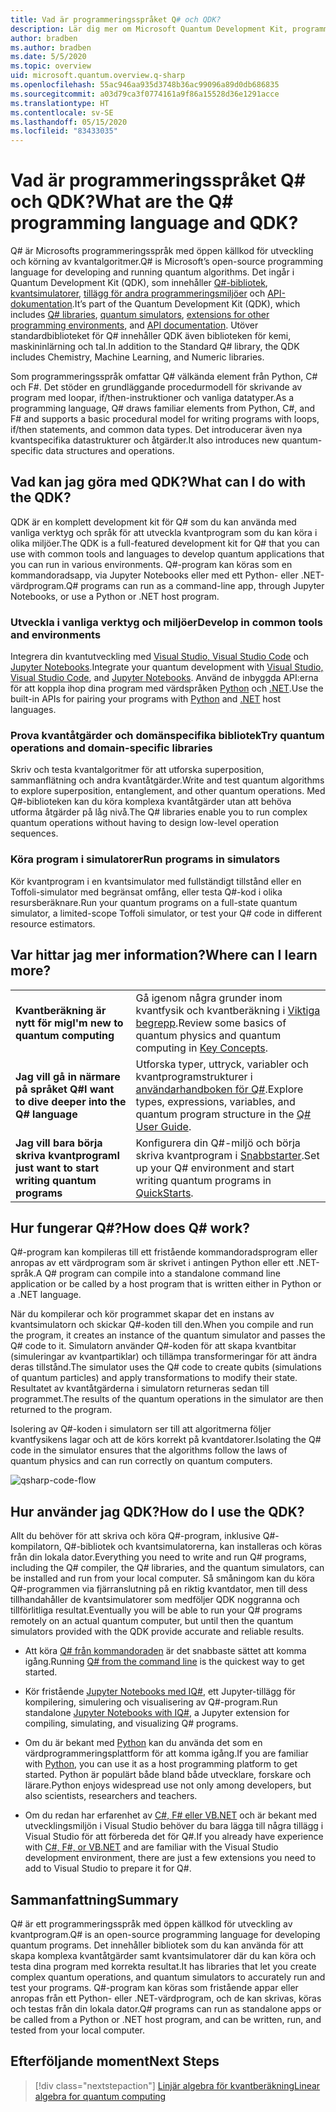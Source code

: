 ```yaml
---
title: Vad är programmeringsspråket Q# och QDK?
description: Lär dig mer om Microsoft Quantum Development Kit, programmeringsspråket Q# samt hur du kan skapa kvantprogram.
author: bradben
ms.author: bradben
ms.date: 5/5/2020
ms.topic: overview
uid: microsoft.quantum.overview.q-sharp
ms.openlocfilehash: 55ac946aa935d3748b36ac99096a89d0db686835
ms.sourcegitcommit: a03d79ca3f0774161a9f86a15528d36e1291acce
ms.translationtype: HT
ms.contentlocale: sv-SE
ms.lasthandoff: 05/15/2020
ms.locfileid: "83433035"
---
```

# <a name="what-are-the-q-programming-language-and-qdk"></a><span data-ttu-id="3a2b9-103">Vad är programmeringsspråket Q# och QDK?</span><span class="sxs-lookup"><span data-stu-id="3a2b9-103">What are the Q# programming language and QDK?</span></span>

<span data-ttu-id="3a2b9-104">Q# är Microsofts programmeringsspråk med öppen källkod för utveckling och körning av kvantalgoritmer.</span><span class="sxs-lookup"><span data-stu-id="3a2b9-104">Q# is Microsoft’s open-source programming language for developing and running quantum algorithms.</span></span> <span data-ttu-id="3a2b9-105">Det ingår i Quantum Development Kit (QDK), som innehåller [Q#-bibliotek](xref:microsoft.quantum.libraries), [kvantsimulatorer](xref:microsoft.quantum.machines), [tillägg för andra programmeringsmiljöer](xref:microsoft.quantum.install) och [API-dokumentation](xref:microsoft.quantum.standardlibsintro).</span><span class="sxs-lookup"><span data-stu-id="3a2b9-105">It’s part of the Quantum Development Kit (QDK), which includes [Q# libraries](xref:microsoft.quantum.libraries), [quantum simulators](xref:microsoft.quantum.machines), [extensions for other programming environments](xref:microsoft.quantum.install), and [API documentation](xref:microsoft.quantum.standardlibsintro).</span></span> <span data-ttu-id="3a2b9-106">Utöver standardbiblioteket för Q# innehåller QDK även biblioteken för kemi, maskininlärning och tal.</span><span class="sxs-lookup"><span data-stu-id="3a2b9-106">In addition to the Standard Q# library, the QDK includes Chemistry, Machine Learning, and Numeric libraries.</span></span>

<span data-ttu-id="3a2b9-107">Som programmeringsspråk omfattar Q# välkända element från Python, C# och F#. Det stöder en grundläggande procedurmodell för skrivande av program med loopar, if/then-instruktioner och vanliga datatyper.</span><span class="sxs-lookup"><span data-stu-id="3a2b9-107">As a programming language, Q# draws familiar elements from Python, C#, and F# and supports a basic procedural model for writing programs with loops, if/then statements, and common data types.</span></span> <span data-ttu-id="3a2b9-108">Det introducerar även nya kvantspecifika datastrukturer och åtgärder.</span><span class="sxs-lookup"><span data-stu-id="3a2b9-108">It also introduces new quantum-specific data structures and operations.</span></span>

## <a name="what-can-i-do-with-the-qdk"></a><span data-ttu-id="3a2b9-109">Vad kan jag göra med QDK?</span><span class="sxs-lookup"><span data-stu-id="3a2b9-109">What can I do with the QDK?</span></span>

<span data-ttu-id="3a2b9-110">QDK är en komplett development kit för Q# som du kan använda med vanliga verktyg och språk för att utveckla kvantprogram som du kan köra i olika miljöer.</span><span class="sxs-lookup"><span data-stu-id="3a2b9-110">The QDK is a full-featured development kit for Q# that you can use with common tools and languages to develop quantum applications that you can run in various environments.</span></span> <span data-ttu-id="3a2b9-111">Q#-program kan köras som en kommandoradsapp, via Jupyter Notebooks eller med ett Python- eller .NET-värdprogram.</span><span class="sxs-lookup"><span data-stu-id="3a2b9-111">Q# programs can run as a command-line app, through Jupyter Notebooks, or use a Python or .NET host program.</span></span>

### <a name="develop-in-common-tools-and-environments"></a><span data-ttu-id="3a2b9-112">Utveckla i vanliga verktyg och miljöer</span><span class="sxs-lookup"><span data-stu-id="3a2b9-112">Develop in common tools and environments</span></span>

<span data-ttu-id="3a2b9-113">Integrera din kvantutveckling med [Visual Studio, Visual Studio Code](xref:microsoft.quantum.install.standalone) och [Jupyter Notebooks](xref:microsoft.quantum.install.jupyter).</span><span class="sxs-lookup"><span data-stu-id="3a2b9-113">Integrate your quantum development with [Visual Studio, Visual Studio Code](xref:microsoft.quantum.install.standalone), and [Jupyter Notebooks](xref:microsoft.quantum.install.jupyter).</span></span> <span data-ttu-id="3a2b9-114">Använd de inbyggda API:erna för att koppla ihop dina program med värdspråken [Python](xref:microsoft.quantum.install.python) och [.NET](xref:microsoft.quantum.install.cs).</span><span class="sxs-lookup"><span data-stu-id="3a2b9-114">Use the built-in APIs for pairing your programs with [Python](xref:microsoft.quantum.install.python) and [.NET](xref:microsoft.quantum.install.cs) host languages.</span></span>

### <a name="try-quantum-operations-and-domain-specific-libraries"></a><span data-ttu-id="3a2b9-115">Prova kvantåtgärder och domänspecifika bibliotek</span><span class="sxs-lookup"><span data-stu-id="3a2b9-115">Try quantum operations and domain-specific libraries</span></span>

<span data-ttu-id="3a2b9-116">Skriv och testa kvantalgoritmer för att utforska superposition, sammanflätning och andra kvantåtgärder.</span><span class="sxs-lookup"><span data-stu-id="3a2b9-116">Write and test quantum algorithms to explore superposition, entanglement, and other quantum operations.</span></span> <span data-ttu-id="3a2b9-117">Med Q#-biblioteken kan du köra komplexa kvantåtgärder utan att behöva utforma åtgärder på låg nivå.</span><span class="sxs-lookup"><span data-stu-id="3a2b9-117">The Q# libraries enable you to run complex quantum operations without having to design low-level operation sequences.</span></span>

### <a name="run-programs-in-simulators"></a><span data-ttu-id="3a2b9-118">Köra program i simulatorer</span><span class="sxs-lookup"><span data-stu-id="3a2b9-118">Run programs in simulators</span></span>

<span data-ttu-id="3a2b9-119">Kör kvantprogram i en kvantsimulator med fullständigt tillstånd eller en Toffoli-simulator med begränsat omfång, eller testa Q#-kod i olika resursberäknare.</span><span class="sxs-lookup"><span data-stu-id="3a2b9-119">Run your quantum programs on a full-state quantum simulator, a limited-scope Toffoli simulator, or test your Q# code in different resource estimators.</span></span> 

## <a name="where-can-i-learn-more"></a><span data-ttu-id="3a2b9-120">Var hittar jag mer information?</span><span class="sxs-lookup"><span data-stu-id="3a2b9-120">Where can I learn more?</span></span>

|||
| ---- | ---- |
| <span data-ttu-id="3a2b9-121">**Kvantberäkning är nytt för mig**</span><span class="sxs-lookup"><span data-stu-id="3a2b9-121">**I'm new to quantum computing**</span></span> | <span data-ttu-id="3a2b9-122">Gå igenom några grunder inom kvantfysik och kvantberäkning i [Viktiga begrepp](xref:microsoft.quantum.overview.understanding).</span><span class="sxs-lookup"><span data-stu-id="3a2b9-122">Review some basics of quantum physics and quantum computing in [Key Concepts](xref:microsoft.quantum.overview.understanding).</span></span>|
| <span data-ttu-id="3a2b9-123">**Jag vill gå in närmare på språket Q#**</span><span class="sxs-lookup"><span data-stu-id="3a2b9-123">**I want to dive deeper into the Q# language**</span></span> | <span data-ttu-id="3a2b9-124">Utforska typer, uttryck, variabler och kvantprogramstrukturer i [användarhandboken för Q#](xref:microsoft.quantum.guide).</span><span class="sxs-lookup"><span data-stu-id="3a2b9-124">Explore types, expressions, variables, and quantum program structure in the [Q# User Guide](xref:microsoft.quantum.guide).</span></span>|
| <span data-ttu-id="3a2b9-125">**Jag vill bara börja skriva kvantprogram**</span><span class="sxs-lookup"><span data-stu-id="3a2b9-125">**I just want to start writing quantum programs**</span></span> | <span data-ttu-id="3a2b9-126">Konfigurera din Q#-miljö och börja skriva kvantprogram i [Snabbstarter](xref:microsoft.quantum.install).</span><span class="sxs-lookup"><span data-stu-id="3a2b9-126">Set up your Q# environment and start writing quantum programs in [QuickStarts](xref:microsoft.quantum.install).</span></span>|

## <a name="how-does-q-work"></a><span data-ttu-id="3a2b9-127">Hur fungerar Q#?</span><span class="sxs-lookup"><span data-stu-id="3a2b9-127">How does Q# work?</span></span>

<span data-ttu-id="3a2b9-128">Q#-program kan kompileras till ett fristående kommandoradsprogram eller anropas av ett värdprogram som är skrivet i antingen Python eller ett .NET-språk.</span><span class="sxs-lookup"><span data-stu-id="3a2b9-128">A Q# program can compile into a standalone command line application or be called by a host program that is written either in Python or a .NET language.</span></span>

<span data-ttu-id="3a2b9-129">När du kompilerar och kör programmet skapar det en instans av kvantsimulatorn och skickar Q#-koden till den.</span><span class="sxs-lookup"><span data-stu-id="3a2b9-129">When you compile and run the program, it creates an instance of the quantum simulator and passes the Q# code to it.</span></span> <span data-ttu-id="3a2b9-130">Simulatorn använder Q#-koden för att skapa kvantbitar (simuleringar av kvantpartiklar) och tillämpa transformeringar för att ändra deras tillstånd.</span><span class="sxs-lookup"><span data-stu-id="3a2b9-130">The simulator uses the Q# code to create qubits (simulations of quantum particles) and apply transformations to modify their state.</span></span> <span data-ttu-id="3a2b9-131">Resultatet av kvantåtgärderna i simulatorn returneras sedan till programmet.</span><span class="sxs-lookup"><span data-stu-id="3a2b9-131">The results of the quantum operations in the simulator are then returned to the program.</span></span>  

<span data-ttu-id="3a2b9-132">Isolering av Q#-koden i simulatorn ser till att algoritmerna följer kvantfysikens lagar och att de körs korrekt på kvantdatorer.</span><span class="sxs-lookup"><span data-stu-id="3a2b9-132">Isolating the Q# code in the simulator ensures that the algorithms follow the laws of quantum physics and can run correctly on quantum computers.</span></span>

![qsharp-code-flow](~/media/qsharp-code-flow.png)

## <a name="how-do-i-use-the-qdk"></a><span data-ttu-id="3a2b9-134">Hur använder jag QDK?</span><span class="sxs-lookup"><span data-stu-id="3a2b9-134">How do I use the QDK?</span></span>

<span data-ttu-id="3a2b9-135">Allt du behöver för att skriva och köra Q#-program, inklusive Q#-kompilatorn, Q#-bibliotek och kvantsimulatorerna, kan installeras och köras från din lokala dator.</span><span class="sxs-lookup"><span data-stu-id="3a2b9-135">Everything you need to write and run Q# programs, including the Q# compiler, the Q# libraries, and the quantum simulators, can be installed and run from your local computer.</span></span> <span data-ttu-id="3a2b9-136">Så småningom kan du köra Q#-programmen via fjärranslutning på en riktig kvantdator, men till dess tillhandahåller de kvantsimulatorer som medföljer QDK noggranna och tillförlitliga resultat.</span><span class="sxs-lookup"><span data-stu-id="3a2b9-136">Eventually you will be able to run your Q# programs remotely on an actual quantum computer, but until then the quantum simulators provided with the QDK provide accurate and reliable results.</span></span>

- <span data-ttu-id="3a2b9-137">Att köra [Q# från kommandoraden](xref:microsoft.quantum.install.standalone) är det snabbaste sättet att komma igång.</span><span class="sxs-lookup"><span data-stu-id="3a2b9-137">Running [Q# from the command line](xref:microsoft.quantum.install.standalone) is the quickest way to get started.</span></span>

- <span data-ttu-id="3a2b9-138">Kör fristående [Jupyter Notebooks med IQ#](xref:microsoft.quantum.install.jupyter), ett Jupyter-tillägg för kompilering, simulering och visualisering av Q#-program.</span><span class="sxs-lookup"><span data-stu-id="3a2b9-138">Run standalone [Jupyter Notebooks with IQ#](xref:microsoft.quantum.install.jupyter), a Jupyter extension for compiling, simulating, and visualizing Q# programs.</span></span>

- <span data-ttu-id="3a2b9-139">Om du är bekant med [Python](xref:microsoft.quantum.install.python) kan du använda det som en värdprogrammeringsplattform för att komma igång.</span><span class="sxs-lookup"><span data-stu-id="3a2b9-139">If you are familiar with [Python](xref:microsoft.quantum.install.python), you can use it as a host programming platform to get started.</span></span> <span data-ttu-id="3a2b9-140">Python är populärt både bland både utvecklare, forskare och lärare.</span><span class="sxs-lookup"><span data-stu-id="3a2b9-140">Python enjoys widespread use not only among developers, but also scientists, researchers and teachers.</span></span>

- <span data-ttu-id="3a2b9-141">Om du redan har erfarenhet av [C#, F# eller VB.NET](xref:microsoft.quantum.install.cs) och är bekant med utvecklingsmiljön i Visual Studio behöver du bara lägga till några tillägg i Visual Studio för att förbereda det för Q#.</span><span class="sxs-lookup"><span data-stu-id="3a2b9-141">If you already have experience with [C#, F#, or VB.NET](xref:microsoft.quantum.install.cs) and are familiar with the Visual Studio development environment, there are just a few extensions you need to add to Visual Studio to prepare it for Q#.</span></span>  

## <a name="summary"></a><span data-ttu-id="3a2b9-142">Sammanfattning</span><span class="sxs-lookup"><span data-stu-id="3a2b9-142">Summary</span></span>

<span data-ttu-id="3a2b9-143">Q# är ett programmeringsspråk med öppen källkod för utveckling av kvantprogram.</span><span class="sxs-lookup"><span data-stu-id="3a2b9-143">Q# is an open-source programming language for developing quantum programs.</span></span> <span data-ttu-id="3a2b9-144">Det innehåller bibliotek som du kan använda för att skapa komplexa kvantåtgärder samt kvantsimulatorer där du kan köra och testa dina program med korrekta resultat.</span><span class="sxs-lookup"><span data-stu-id="3a2b9-144">It has libraries that let you create complex quantum operations, and quantum simulators to accurately run and test your programs.</span></span> <span data-ttu-id="3a2b9-145">Q#-program kan köras som fristående appar eller anropas från ett Python- eller .NET-värdprogram, och de kan skrivas, köras och testas från din lokala dator.</span><span class="sxs-lookup"><span data-stu-id="3a2b9-145">Q# programs can run as standalone apps or be called from a Python or .NET host program, and can be written, run, and tested from your local computer.</span></span>

## <a name="next-steps"></a><span data-ttu-id="3a2b9-146">Efterföljande moment</span><span class="sxs-lookup"><span data-stu-id="3a2b9-146">Next Steps</span></span>

> [!div class="nextstepaction"]
> [<span data-ttu-id="3a2b9-147">Linjär algebra för kvantberäkning</span><span class="sxs-lookup"><span data-stu-id="3a2b9-147">Linear algebra for quantum computing</span></span>](xref:microsoft.quantum.overview.algebra)
